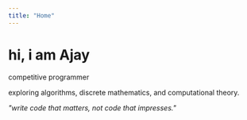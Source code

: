 ```yaml
---
title: "Home"
---
```


# hi, i am Ajay

competitive programmer

exploring algorithms, discrete mathematics, and computational theory.

_"write code that matters, not code that impresses."_
